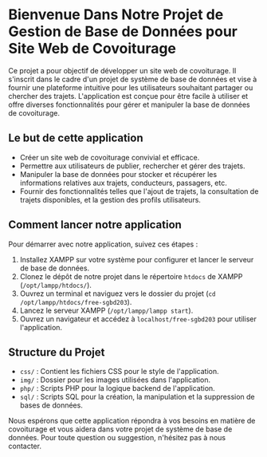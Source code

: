 
# Bienvenue Dans Notre Projet de Gestion de Base de Données pour Site Web de Covoiturage

Ce projet a pour objectif de développer un site web de covoiturage. Il s'inscrit dans le cadre d'un projet de système de base de données et vise à fournir une plateforme intuitive pour les utilisateurs souhaitant partager ou chercher des trajets. L'application est conçue pour être facile à utiliser et offre diverses fonctionnalités pour gérer et manipuler la base de données de covoiturage.

## Le but de cette application

- Créer un site web de covoiturage convivial et efficace.
- Permettre aux utilisateurs de publier, rechercher et gérer des trajets.
- Manipuler la base de données pour stocker et récupérer les informations relatives aux trajets, conducteurs, passagers, etc.
- Fournir des fonctionnalités telles que l'ajout de trajets, la consultation de trajets disponibles, et la gestion des profils utilisateurs.

## Comment lancer notre application

Pour démarrer avec notre application, suivez ces étapes :

1. Installez XAMPP sur votre système pour configurer et lancer le serveur de base de données.
2. Clonez le dépôt de notre projet dans le répertoire `htdocs` de XAMPP (`/opt/lampp/htdocs/`).
3. Ouvrez un terminal et naviguez vers le dossier du projet (`cd /opt/lampp/htdocs/free-sgbd203`).
4. Lancez le serveur XAMPP (`/opt/lampp/lampp start`).
5. Ouvrez un navigateur et accédez à `localhost/free-sgbd203` pour utiliser l'application.

## Structure du Projet

- `css/` : Contient les fichiers CSS pour le style de l'application.
- `img/` : Dossier pour les images utilisées dans l'application.
- `php/` : Scripts PHP pour la logique backend de l'application.
- `sql/` : Scripts SQL pour la création, la manipulation et la suppression de bases de données.

Nous espérons que cette application répondra à vos besoins en matière de covoiturage et vous aidera dans votre projet de système de base de données. Pour toute question ou suggestion, n'hésitez pas à nous contacter.
